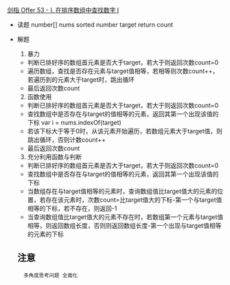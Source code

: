 [剑指 Offer 53 - I. 在排序数组中查找数字 I](https://leetcode-cn.com/problems/zai-pai-xu-shu-zu-zhong-cha-zhao-shu-zi-lcof/)

- 读题
    number[] nums  sorted
    number target
    return count

- 解题
    1. 暴力
    - 判断已排好序的数组首元素是否大于target，若大于则返回次数count=0
    - 遍历数组，查找是否存在元素与target值相等，若相等则次数count++，若遍历到的元素大于target时，跳出循环
    - 最后返回次数count

    2. 函数使用
    - 判断已排好序的数组首元素是否大于target，若大于则返回次数count=0
    - 查找数组中是否存在与target的值相等的元素，返回其第一个出现该值的下标
        var i = nums.indexOf(target)
    - 若该下标大于等于0时，从该元素开始遍历，若数组元素大于target值，则跳出循环，否则计数count++
    - 最后返回次数count

    3. 充分利用函数与判断
    - 判断已排好序的数组首元素是否大于target，若大于则返回次数count=0
    - 查找数组中是否存在与target的值相等的元素，返回其第一个出现该值的下标
    - 当数组存在与target值相等的元素时，查询数组值比target值大的元素的位置，若存在该元素时，次数count=比target值大的下标-第一个与target值相等的下标，若不存在，则返回-1
    - 当查询数组值比target值大的元素不存在时，若数组第一个元素与target值相等，则返回数组长度，否则则返回数组长度-第一个出现与target值相等的元素的下标


    ## 注意
        多角度思考问题 全面化